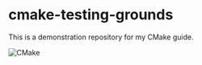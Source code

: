 # cmake-testing-grounds
This is a demonstration repository for my CMake guide.

![CMake](https://github.com/ryantherileyman/cmake-testing-grounds/actions/workflows/cmake.yml/badge.svg)

